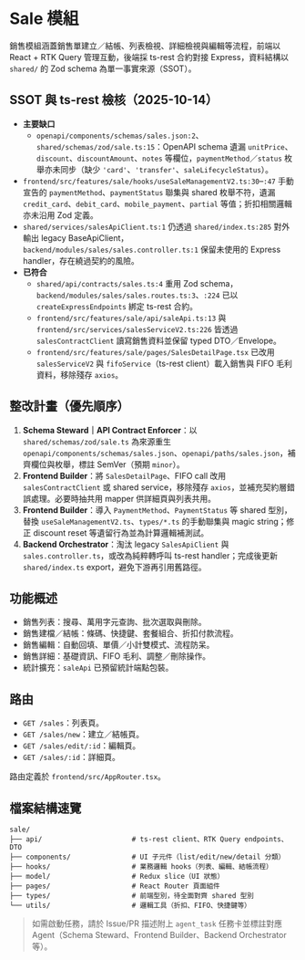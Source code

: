 # Sale 模組

銷售模組涵蓋銷售單建立／結帳、列表檢視、詳細檢視與編輯等流程，前端以 React + RTK Query 管理互動，後端採 ts-rest 合約對接 Express，資料結構以 `shared/` 的 Zod schema 為單一事實來源（SSOT）。

## SSOT 與 ts-rest 檢核（2025-10-14）

- **主要缺口**
  - `openapi/components/schemas/sales.json:2`、`shared/schemas/zod/sale.ts:15`：OpenAPI schema 遺漏 `unitPrice`、`discount`、`discountAmount`、`notes` 等欄位，`paymentMethod`／`status` 枚舉亦未同步（缺少 `'card'`、`'transfer'`、`saleLifecycleStatus`）。
- `frontend/src/features/sale/hooks/useSaleManagementV2.ts:30`–`:47` 手動宣告的 `paymentMethod`、`paymentStatus` 聯集與 shared 枚舉不符，遺漏 `credit_card`、`debit_card`、`mobile_payment`、`partial` 等值；折扣相關邏輯亦未沿用 Zod 定義。
- `shared/services/salesApiClient.ts:1` 仍透過 `shared/index.ts:285` 對外輸出 legacy BaseApiClient，`backend/modules/sales/sales.controller.ts:1` 保留未使用的 Express handler，存在繞過契約的風險。
- **已符合**
  - `shared/api/contracts/sales.ts:4` 重用 Zod schema，`backend/modules/sales/sales.routes.ts:3`、`:224` 已以 `createExpressEndpoints` 綁定 ts-rest 合約。
  - `frontend/src/features/sale/api/saleApi.ts:13` 與 `frontend/src/services/salesServiceV2.ts:226` 皆透過 `salesContractClient` 讀寫銷售資料並保留 typed DTO／Envelope。
  - `frontend/src/features/sale/pages/SalesDetailPage.tsx` 已改用 `salesServiceV2` 與 `fifoService`（ts-rest client）載入銷售與 FIFO 毛利資料，移除殘存 `axios`。

## 整改計畫（優先順序）

1. **Schema Steward｜API Contract Enforcer**：以 `shared/schemas/zod/sale.ts` 為來源重生 `openapi/components/schemas/sales.json`、`openapi/paths/sales.json`，補齊欄位與枚舉，標註 SemVer（預期 `minor`）。
2. **Frontend Builder**：將 `SalesDetailPage`、FIFO call 改用 `salesContractClient` 或 shared service，移除殘存 `axios`，並補充契約層錯誤處理。必要時抽共用 mapper 供詳細頁與列表共用。
3. **Frontend Builder**：導入 `PaymentMethod`、`PaymentStatus` 等 shared 型別，替換 `useSaleManagementV2.ts`、`types/*.ts` 的手動聯集與 magic string；修正 discount reset 等遺留行為並為計算邏輯補測試。
4. **Backend Orchestrator**：淘汰 legacy `SalesApiClient` 與 `sales.controller.ts`，或改為純粹轉呼叫 ts-rest handler；完成後更新 `shared/index.ts` export，避免下游再引用舊路徑。

## 功能概述

- 銷售列表：搜尋、萬用字元查詢、批次選取與刪除。
- 銷售建檔／結帳：條碼、快捷鍵、套餐組合、折扣付款流程。
- 銷售編輯：自動回填、單價／小計雙模式、流程防呆。
- 銷售詳細：基礎資訊、FIFO 毛利、調整／刪除操作。
- 統計擴充：`saleApi` 已預留統計端點包裝。

## 路由

- `GET /sales`：列表頁。
- `GET /sales/new`：建立／結帳頁。
- `GET /sales/edit/:id`：編輯頁。
- `GET /sales/:id`：詳細頁。

路由定義於 `frontend/src/AppRouter.tsx`。

## 檔案結構速覽

```text
sale/
├── api/                      # ts-rest client、RTK Query endpoints、DTO
├── components/               # UI 子元件（list/edit/new/detail 分類）
├── hooks/                    # 業務邏輯 hooks（列表、編輯、結帳流程）
├── model/                    # Redux slice（UI 狀態）
├── pages/                    # React Router 頁面組件
├── types/                    # 前端型別，待全面對齊 shared 型別
└── utils/                    # 邏輯工具（折扣、FIFO、快捷鍵等）
```

> 如需啟動任務，請於 Issue/PR 描述附上 `agent_task` 任務卡並標註對應 Agent（Schema Steward、Frontend Builder、Backend Orchestrator 等）。
